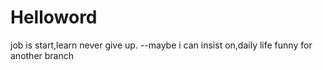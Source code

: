 # Helloword
job is start,learn never give up.
--maybe i can insist on,daily life 
funny for another branch
